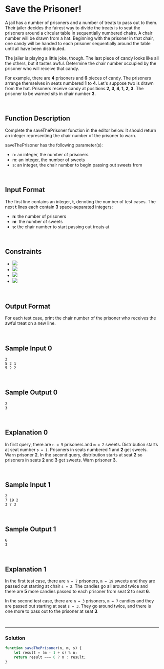 # Save the Prisoner!
  
  
  
A jail has a number of prisoners and a number of treats to pass out to them. Their jailer decides the fairest way to divide the treats is to seat the prisoners around a circular table in sequentially numbered chairs. A chair number will be drawn from a hat. Beginning with the prisoner in that chair, one candy will be handed to each prisoner sequentially around the table until all have been distributed.

The jailer is playing a little joke, though. The last piece of candy looks like all the others, but it tastes awful. Determine the chair number occupied by the prisoner who will receive that candy.

For example, there are **4** prisoners and **6** pieces of candy. The prisoners arrange themselves in seats numbered **1** to **4**. Let's suppose two is drawn from the hat. Prisoners receive candy at positions **2, 3, 4, 1, 2, 3**. The prisoner to be warned sits in chair number **3**.


<br/>

## Function Description

Complete the saveThePrisoner function in the editor below. It should return an integer representing the chair number of the prisoner to warn.

saveThePrisoner has the following parameter(s):

- n: an integer, the number of prisoners
- m: an integer, the number of sweets
- s: an integer, the chair number to begin passing out sweets from

<br/>

## Input Format

The first line contains an integer, **t**, denoting the number of test cases. 
The next **t** lines each contain **3** space-separated integers: 
- **n**: the number of prisoners 
- **m**: the number of sweets 
- **s**: the chair number to start passing out treats at

<br/>

## Constraints

- ![](https://latex.codecogs.com/gif.latex?1\leq&space;t\leq&space;100)
- ![](https://latex.codecogs.com/gif.latex?1\leq&space;n\leq&space;10^{9})
- ![](https://latex.codecogs.com/gif.latex?1\leq&space;m\leq&space;10^{9})
- ![](https://latex.codecogs.com/gif.latex?1\leq&space;s\leq&space;n)

<br/>

## Output Format

For each test case, print the chair number of the prisoner who receives the awful treat on a new line.


<br/>

## Sample Input 0
```
2
5 2 1
5 2 2
```


<br/>

## Sample Output 0
```
2
3
```


<br/>

## Explanation 0

In first query, there are `n = 5` prisoners and `m = 2` sweets. Distribution starts at seat number `s = 1`. Prisoners in seats numbered **1** and **2** get sweets. Warn prisoner **2**. 
In the second query, distribution starts at seat **2** so prisoners in seats **2** and **3** get sweets. Warn prisoner **3**.

<br/>

## Sample Input 1
```
2
7 19 2
3 7 3
```


<br/>

## Sample Output 1
```
6
3
```


<br/>

## Explanation 1

In the first test case, there are `n = 7` prisoners, `m = 19` sweets and they are passed out starting at chair `s = 2`. The candies go all around twice and there are **5** more candies passed to each prisoner from seat **2** to seat **6**.

In the second test case, there are `n = 3` prisoners, `m = 7` candies and they are passed out starting at seat `s = 3`. They go around twice, and there is one more to pass out to the prisoner at seat **3**.

<br/>

---

### Solution

```javascript
function saveThePrisoner(n, m, s) {
    let result = (m - 1 + s) % n;
    return result === 0 ? n : result;
}
```